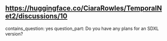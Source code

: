 ## https://huggingface.co/CiaraRowles/TemporalNet2/discussions/10

contains_question: yes
question_part: Do you have any plans for an SDXL version?